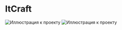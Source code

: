 # ItCraft
![Иллюстрация к проекту](https://github.com/Sirojjjka/ItCraf/raw/main/src/images/screen1)
![Иллюстрация к проекту](https://github.com/jon/coolproject/raw/main/src/images/screen2)
